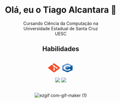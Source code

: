 <div align="center">
  
 <h1> Olá, eu o Tiago Alcantara 👋 </h1>
 <p> Cursando Ciência da Computação na <br>
   Universidade Estadual de Santa Cruz<br>
   UESC
 </p>
 <h2> Habilidades </h2>
  
 <div style="display: inline_block"><br>
  <img align="center" alt="-Js" height="30" width="40" src="https://raw.githubusercontent.com/devicons/devicon/master/icons/git/git-original.svg">
  <img align="center" alt="-HTML" height="30" width="40" src="https://raw.githubusercontent.com/devicons/devicon/master/icons/c/c-original.svg">
 </div><br>

 <div> 
  <a href = "mailto:alcantara.ta28@gmail.com"><img src="https://img.shields.io/badge/-Gmail-%23333?style=for-the-badge&logo=gmail&logoColor=white" target="_blank"></a>
  <a href="https://www.linkedin.com/in/tiago-alcantara-95999a276/" target="_blank"><img src="https://img.shields.io/badge/-LinkedIn-%230077B5?style=for-the-badge&logo=linkedin&logoColor=white" target="_blank"></a><br><br> 
  
   ![ezgif com-gif-maker (1)](https://user-images.githubusercontent.com/98988893/197080930-3d0dcbc2-8195-4ae4-be7d-c3a4e0e79d2b.gif)
 </div>
  
</div>
